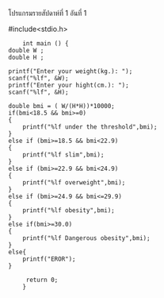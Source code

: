 โปรแกรมรายสัปดาห์ที่ 1 อันที่ 1

#include<stdio.h>

        int main () {
	double W ;
	double H ;
	
	printf("Enter your weight(kg.): ");
	scanf("%lf", &W);
	printf("Enter your hight(cm.): ");
	scanf("%lf", &H);
	
	double bmi = ( W/(H*H))*10000;
	if(bmi<18.5 && bmi>=0)
	{
		printf("%lf under the threshold",bmi);
	}
	else if (bmi>=18.5 && bmi<22.9)
	{
		printf("%lf slim",bmi);
	}
	else if (bmi>=22.9 && bmi<24.9)
	{
		printf("%lf overweight",bmi);
	}
	else if (bmi>=24.9 && bmi<=29.9)
	{
		printf("%lf obesity",bmi);
	}
	else if(bmi>=30.0)
	{
		printf("%lf Dangerous obesity",bmi);
	}
	else{
		printf("EROR");
	}

         return 0;
        }

